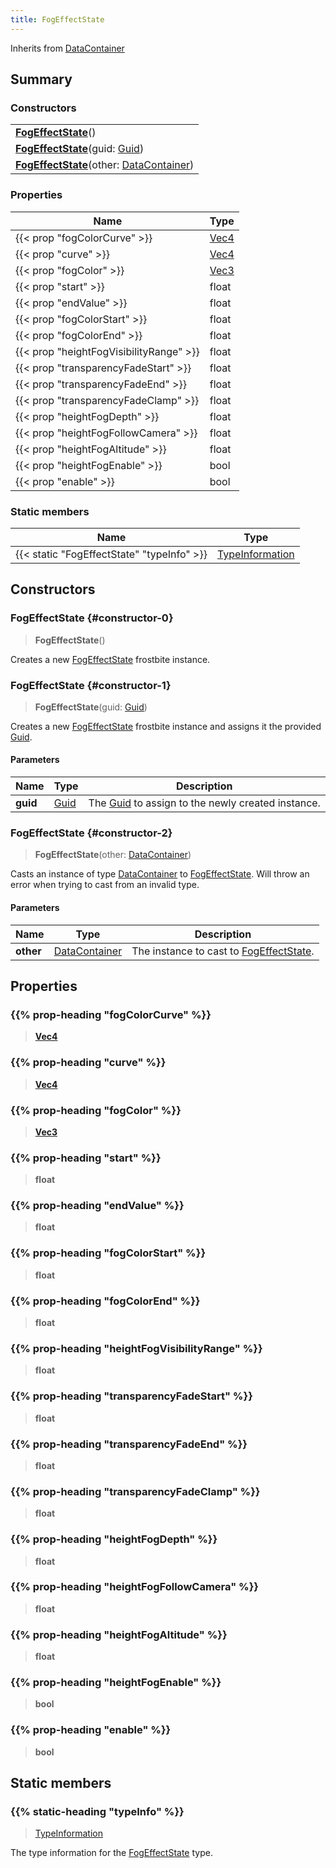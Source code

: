 ```yaml
---
title: FogEffectState
---
```


Inherits from 
[DataContainer](/vext/ref/shared/class/datacontainer)

## Summary
### Constructors
| |
| ----------- |
| **[FogEffectState](#constructor-0)**() |
| **[FogEffectState](#constructor-1)**(guid: [Guid](/vext/ref/shared/class/guid)) |
| **[FogEffectState](#constructor-2)**(other: [DataContainer](/vext/ref/shared/class/datacontainer)) |

### Properties
| Name | Type |
| ---- | ---- |
| {{< prop "fogColorCurve" >}} | [Vec4](/vext/ref/shared/class/vec4) |
| {{< prop "curve" >}} | [Vec4](/vext/ref/shared/class/vec4) |
| {{< prop "fogColor" >}} | [Vec3](/vext/ref/shared/class/vec3) |
| {{< prop "start" >}} | float |
| {{< prop "endValue" >}} | float |
| {{< prop "fogColorStart" >}} | float |
| {{< prop "fogColorEnd" >}} | float |
| {{< prop "heightFogVisibilityRange" >}} | float |
| {{< prop "transparencyFadeStart" >}} | float |
| {{< prop "transparencyFadeEnd" >}} | float |
| {{< prop "transparencyFadeClamp" >}} | float |
| {{< prop "heightFogDepth" >}} | float |
| {{< prop "heightFogFollowCamera" >}} | float |
| {{< prop "heightFogAltitude" >}} | float |
| {{< prop "heightFogEnable" >}} | bool |
| {{< prop "enable" >}} | bool |

### Static members
| Name | Type |
| ---- | ---- |
| {{< static "FogEffectState" "typeInfo" >}} | [TypeInformation](/vext/ref/shared/class/typeinformation) |

## Constructors
### FogEffectState {#constructor-0}
> **FogEffectState**()

Creates a new [FogEffectState](/vext/ref/fb/fogeffectstate) frostbite instance.

### FogEffectState {#constructor-1}
> **FogEffectState**(guid: [Guid](/vext/ref/shared/class/guid))

Creates a new [FogEffectState](/vext/ref/fb/fogeffectstate) frostbite instance and assigns it the provided [Guid](/vext/ref/shared/class/guid).

#### Parameters
| Name | Type | Description |
| ---- | ---- | ----------- |
| **guid** | [Guid](/vext/ref/shared/class/guid) | The [Guid](/vext/ref/shared/class/guid) to assign to the newly created instance. |

### FogEffectState {#constructor-2}
> **FogEffectState**(other: [DataContainer](/vext/ref/shared/class/datacontainer))

Casts an instance of type [DataContainer](/vext/ref/shared/class/datacontainer) to [FogEffectState](/vext/ref/fb/fogeffectstate). Will throw an error when trying to cast from an invalid type.

#### Parameters
| Name | Type | Description |
| ---- | ---- | ----------- |
| **other** | [DataContainer](/vext/ref/shared/class/datacontainer) | The instance to cast to [FogEffectState](/vext/ref/fb/fogeffectstate). |

## Properties
### {{% prop-heading "fogColorCurve" %}}
> **[Vec4](/vext/ref/shared/class/vec4)**

### {{% prop-heading "curve" %}}
> **[Vec4](/vext/ref/shared/class/vec4)**

### {{% prop-heading "fogColor" %}}
> **[Vec3](/vext/ref/shared/class/vec3)**

### {{% prop-heading "start" %}}
> **float**

### {{% prop-heading "endValue" %}}
> **float**

### {{% prop-heading "fogColorStart" %}}
> **float**

### {{% prop-heading "fogColorEnd" %}}
> **float**

### {{% prop-heading "heightFogVisibilityRange" %}}
> **float**

### {{% prop-heading "transparencyFadeStart" %}}
> **float**

### {{% prop-heading "transparencyFadeEnd" %}}
> **float**

### {{% prop-heading "transparencyFadeClamp" %}}
> **float**

### {{% prop-heading "heightFogDepth" %}}
> **float**

### {{% prop-heading "heightFogFollowCamera" %}}
> **float**

### {{% prop-heading "heightFogAltitude" %}}
> **float**

### {{% prop-heading "heightFogEnable" %}}
> **bool**

### {{% prop-heading "enable" %}}
> **bool**

## Static members
### {{% static-heading "typeInfo" %}}
> [TypeInformation](/vext/ref/shared/class/typeinformation)

The type information for the [FogEffectState](/vext/ref/fb/fogeffectstate) type.

